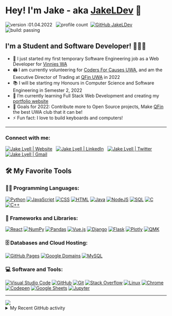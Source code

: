 # Hey! I'm Jake - aka [JakeLDev][website] 👋 

![version :01.04.2022](https://img.shields.io/badge/version-01.04.2022-informational) &nbsp;
![profile count](https://komarev.com/ghpvc/?username=JakeLDev&color=red)&nbsp;
[![GitHub JakeLDev](https://img.shields.io/github/followers/JakeLDev?label=follow&style=social)](https://github.com/JakeLDev)&nbsp;
![build: passing](https://img.shields.io/badge/build-passing-success)
## I'm a Student and Software Developer! 👨🏻‍💻

- 🔭 I just started my first temporary Software Engineering job as a Web Developer for [Vinnies WA][vinniessite]
- 🖨️ I am currently volunteering for [Coders For Causes UWA][cfcsite], and am the Executive Director of Trading at [QFin UWA][qfinlinkedin] in 2022
- 📚 I will be starting my Honours in Computer Science and Software Engineering in Semester 2, 2022
- 🌱 I’m currently learning Full Stack Web Development and creating my [portfolio website][website]
- 🥅 Goals for 2022: Contribute more to Open Source projects, Make [QFin][qfinsite] the best UWA club that it can be!
- ⚡ Fun fact: I love to build keyboards and computers!

---

### Connect with me:
<a href="https://jakelyell.dev" target="_blank"><img alt="Jake Lyell | Website" src="https://img.shields.io/badge/Website%20-%212823a.svg?&style=flat&logo=react&logoColor=white"/></a> &nbsp;
<a href="https://www.linkedin.com/in/jake-lyell/" target="_blank"><img alt="Jake Lyell | LinkedIn" src="https://img.shields.io/badge/Linkedin%20-%230077B5.svg?&style=flat&logo=linkedin&logoColor=white"/></a> &nbsp;
<a href="https://twitter.com/JakeLDev" target="_blank"><img alt="Jake Lyell | Twitter" src="https://img.shields.io/badge/Twitter-1DA1F2?style=flat&logo=twitter&logoColor=white" /></a> &nbsp;
<a href="mailto:me@jakelyell.dev" target="_blank"><img alt="Jake Lyell | Gmail" src="https://img.shields.io/badge/Gmail-D14836?style=flat&logo=gmail&logoColor=white" /></a> &nbsp;

## 🛠️ My Favorite Tools

### 👨‍💻 Programming Languages:

<p>
    <a href="https://github.com/search?q=user%3ADenverCoder1+is%3Arepo+language%3Apython"><img alt="Python" src="https://img.shields.io/badge/Python%20-%2314354C.svg?logo=python&logoColor=white"></a>
    <a href="https://github.com/search?q=user%3ADenverCoder1+is%3Arepo+language%3Ajavascript"><img alt="JavaScript" src="https://img.shields.io/badge/JavaScript%20-%23F7DF1E.svg?logo=javascript&logoColor=black"></a>
    <a href="https://github.com/search?q=user%3ADenverCoder1+is%3Arepo+language%3Acss"><img alt="CSS" src="https://img.shields.io/badge/CSS%20-%231572B6.svg?logo=css3&logoColor=white"></a>
    <a href="https://github.com/search?q=user%3ADenverCoder1+is%3Arepo+language%3Ahtml"><img alt="HTML" src="https://img.shields.io/badge/HTML%20-%23E34F26.svg?logo=html5&logoColor=white"></a>
    <a href="https://github.com/search?q=user%3ADenverCoder1+is%3Arepo+language%3Ajava"><img alt="Java" src="https://img.shields.io/badge/Java-%23007396.svg?logo=java&logoColor=white"></a>
    <a href="https://github.com/search?q=user%3ADenverCoder1+is%3Arepo+language%3Ajavascript"><img alt="NodeJS" src="https://img.shields.io/badge/Node.js%20-%2343853D.svg?logo=node.js&logoColor=white"></a>
    <a href="https://github.com/search?q=user%3ADenverCoder1+is%3Arepo+language%3Asql"><img alt="SQL" src="https://img.shields.io/badge/SQL%20-%23025E8C.svg?logo=amazon-dynamodb&logoColor=white"></a>
    <a href="https://github.com/search?q=user%3ADenverCoder1+is%3Arepo+language%3Ac"><img alt="C" src="https://img.shields.io/badge/C%20-%232370ED.svg?logo=c&logoColor=white"></a>
    <a href="https://github.com/search?q=user%3ADenverCoder1+is%3Arepo+language%3Acpp"><img alt="C++" src="https://img.shields.io/badge/C++%20-%2300599C.svg?logo=c%2B%2B&logoColor=white"></a>

### 🧰 Frameworks and Libraries:

<p>
    <a href="#"><img alt="React" src="https://img.shields.io/badge/React%20-%2320232a.svg?logo=react&logoColor=%2361DAFB"></a>
    <a href="#"><img alt="NumPy" src="https://img.shields.io/badge/Numpy%20-%23013243.svg?logo=numpy&logoColor=white"></a>
    <a href="#"><img alt="Pandas" src="https://img.shields.io/badge/Pandas%20-%23150458.svg?logo=pandas&logoColor=white"></a>
    <a href="#"><img alt="Vue.js" src="https://img.shields.io/badge/Vue.js%20-%2320232a.svg?logo=vue.js&logoColor=%2361DAFB"></a>
    <a href="#"><img alt="Django" src="https://img.shields.io/badge/Django%20-%2320232a.svg?logo=django&logoColor=%2361DAFB"></a>
    <a href="#"><img alt="Flask" src="https://img.shields.io/badge/Flask%20-%2320232a.svg?logo=flask&logoColor=%2361DAFB"></a>
    <a href="#"><img alt="Plotly" src="https://img.shields.io/badge/Plotly%20-%2320232a.svg?logo=plotly&logoColor=%2361DAFB"></a>
    <a href="#"><img alt="QMK" src="https://img.shields.io/badge/QMK%20-%2320232a.svg?logo=&logoColor=%2361DAFB"></a>
</p>

### 🗄️ Databases and Cloud Hosting:

<p>
    <a href="#"><img alt="GitHub Pages" src="https://img.shields.io/badge/GitHub%20Pages-%23327FC7.svg?logo=github&logoColor=white"></a>
    <a href="#"><img alt="Google Domains" src="https://img.shields.io/badge/Google Domains%20-%23430098.svg?logo=google&logoColor=white"></a>
    <a href="#"><img alt="MySQL" src="https://img.shields.io/badge/MySQL-%2300f.svg?logo=mysql&logoColor=white"></a>
</p>

### 💻 Software and Tools:

<p>
    <a href="#"><img alt="Visual Studio Code" src="https://img.shields.io/badge/Visual%20Studio%20Code-0078d7.svg?logo=visual-studio-code&logoColor=white"></a>
    <a href="#"><img alt="GitHub" src="https://img.shields.io/badge/GitHub-000000.svg?logo=github&logoColor=white"></a>
    <a href="#"><img alt="Git" src="https://img.shields.io/badge/Git%20-%23F05033.svg?logo=git&logoColor=white"></a>
    <a href="#"><img alt="Stack Overflow" src="https://img.shields.io/badge/-Stack%20Overflow-FE7A16?logo=stack-overflow&logoColor=white"></a>
    <a href="#"><img alt="Linux" src="https://img.shields.io/badge/Linux-125446?logo=linux&logoColor=white"></a>
    <a href="#"><img alt="Chrome" src="https://img.shields.io/badge/Chrome-3DDC84?logo=google-chrome&logoColor=white"></a>
    <a href="#"><img alt="Codepen" src="https://img.shields.io/badge/Codepen-000000.svg?logo=codepen&logoColor=white"></a>
    <a href="#"><img alt="Google Sheets" src="https://img.shields.io/badge/Google%20Sheets%20-%2334A853.svg?logo=google%20sheets&logoColor=white"></a>
    <a href="#"><img alt="Jupyter" src="https://img.shields.io/badge/Jupyter%20-%23F37626.svg?logo=Jupyter&logoColor=white"></a>
</p>

---

<a href="https://github-readme-stats.vercel.app/api?username=JakeLDev&hide=stars&count_private=true&show_icons=true&theme=tokyonight" target="_blank">
  <img align="center" src="https://github-readme-stats.vercel.app/api?username=JakeLDev&hide=stars&count_private=true&show_icons=true&theme=tokyonight" />
</a>
<!-- <a href="https://github-readme-stats.vercel.app/api?username=JakeLDev&hide=stars&count_private=true&show_icons=true&theme=tokyonight">
  <img align="center" src="http://github-readme-streak-stats.herokuapp.com?user=JakeLDev&theme=tokyonight&date_format=j%20M%5B%20Y%5D" />
</a> -->

<details>
  <summary>My Recent GitHub activity</summary>

  [![Jake's github activity graph](https://activity-graph.herokuapp.com/graph?username=JakeLDev&theme=material-palenight)](https://github.com/ashutosh00710/github-readme-activity-graph)
  
</details>

<!-- [![GitHub Streak](http://github-readme-streak-stats.herokuapp.com?user=JakeLDev&theme=tokyonight&date_format=j%20M%5B%20Y%5D)](https://git.io/streak-stats) -->



[website]: https://jakelyell.dev
[linkedin]: https://www.linkedin.com/in/jake-lyell/
[qfinsite]: https://github.com/QFinUWA
[qfinlinkedin]: https://www.linkedin.com/company/qfin-uwa/
[cfcsite]: https://www.codersforcauses.org/
[vinniessite]: https://www.vinnieswa.org.au/
[twitter]: https://twitter.com/JakeLDev
[github]: https://github.com/JakeLDev

[HashCode]: https://codingcompetitions.withgoogle.com/hashcode/about
[UWACTF]: https://ctf.uwahackers.com/
[ReadyTraderGo]: https://readytradergo.optiver.com/
